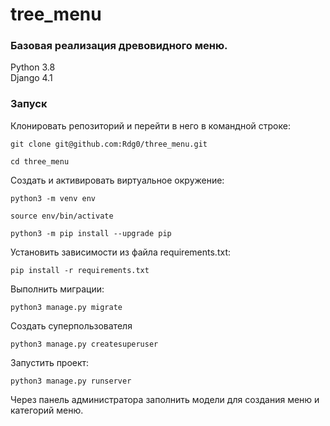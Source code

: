 # tree_menu


### Базовая реализация древовидного меню.  

Python 3.8  
Django 4.1

### Запуск  

Клонировать репозиторий и перейти в него в командной строке:

```
git clone git@github.com:Rdg0/three_menu.git
```

```
cd three_menu
```

Cоздать и активировать виртуальное окружение:

```
python3 -m venv env
```

```
source env/bin/activate
```

```
python3 -m pip install --upgrade pip
```

Установить зависимости из файла requirements.txt:

```
pip install -r requirements.txt
```

Выполнить миграции:

```
python3 manage.py migrate
```  

Создать суперпользователя


```
python3 manage.py createsuperuser
```  


Запустить проект:

```
python3 manage.py runserver
``` 

Через панель администратора заполнить модели для создания меню и категорий меню.





